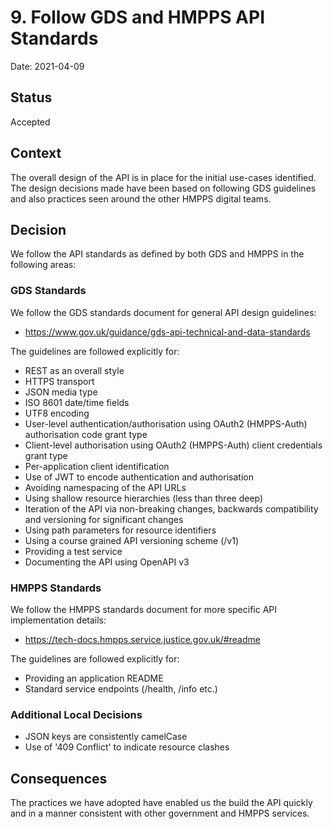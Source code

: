 # 9. Follow GDS and HMPPS API Standards

Date: 2021-04-09

## Status

Accepted

## Context

The overall design of the API is in place for the initial use-cases
identified. The design decisions made have been based on following GDS
guidelines and also practices seen around the other HMPPS digital teams.

## Decision

We follow the API standards as defined by both GDS and HMPPS in the following areas:

### GDS Standards

We follow the GDS standards document for general API design guidelines:

* https://www.gov.uk/guidance/gds-api-technical-and-data-standards

The guidelines are followed explicitly for:

* REST as an overall style
* HTTPS transport
* JSON media type
* ISO 8601 date/time fields
* UTF8 encoding
* User-level authentication/authorisation using OAuth2 (HMPPS-Auth)
  authorisation code grant type
* Client-level authorisation using OAuth2 (HMPPS-Auth) client credentials
  grant type
* Per-application client identification
* Use of JWT to encode authentication and authorisation
* Avoiding namespacing of the API URLs
* Using shallow resource hierarchies (less than three deep)
* Iteration of the API via non-breaking changes, backwards compatibility and
  versioning for significant changes
* Using path parameters for resource identifiers
* Using a course grained API versioning scheme (/v1)
* Providing a test service
* Documenting the API using OpenAPI v3

### HMPPS Standards

We follow the HMPPS standards document for more specific API implementation details:

* https://tech-docs.hmpps.service.justice.gov.uk/#readme

The guidelines are followed explicitly for:

* Providing an application README
* Standard service endpoints (/health, /info etc.)

### Additional Local Decisions

* JSON keys are consistently camelCase
* Use of '409 Conflict' to indicate resource clashes

## Consequences

The practices we have adopted have enabled us the build the API quickly and in
a manner consistent with other government and HMPPS services.
